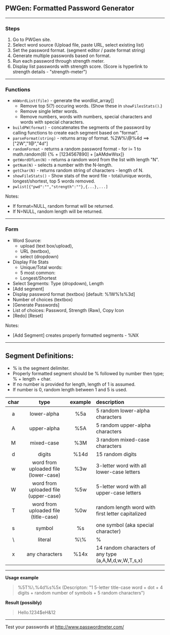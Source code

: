 ## PWGen: Formatted Password Generator ##
---
### Steps ###
1. Go to PWGen site.
2. Select word source (Upload file, paste URL, select existing list)
2. Set the password format. (segment editor / paste format string)
5. Generate multiple passwords based on format.
6. Run each password through strength meter.
7. Display list passwords with strength score. (Score is hyperlink to strength details - "strength-meter")
---
### Functions ###
  * `mkWordList(file)` - generate the wordlist_array[]
    * Remove top 5(?) occuring words. (Show these in `showFilesStats()`.)
    * Remove single letter words.
    * Remove numbers, words with numbers, special characters and words with special characters.
  * `buildPW(format)` - concatenates the segments of the password by calling functions to create each segment based on "format".
  * `parseFormat(string)` - returns array of format. %2W%\\\@%4d ==> ["2W","1@","4d"]
  * `randomFormat` - returns a random password format - for i= 1 to math.random(8) {% + [1234567890] + [aAMdwWsx]}
  * `getWordOfLen(N)` - returns a random word from the list with length "N".
  * `getNum(N)` - selects a number with the N-length.
  * `getChar(N)` - returns random string of characters - length of N.
  * `showFileStats()` - Show stats of the word file - total/unique words, longest/shortest, top 5 words removed.
  * `pwlist[{"pwd":"","strength":""},{...},...]`

Notes:
  * If format=NULL, random format will be returned.
  * If N=NULL, random length will be returned.

---
### Form ###
* Word Source: 
  *  upload (text box/upload), 
  *  URL (textbox), 
  *  select (dropdown)
* Display File Stats
  * Unique/Total words: 
  * 5 most common:
  * Longest/Shortest
* Select Segments: Type (dropdown), Length
* [Add segment]
* Display password format (textbox) [default: %1W%1s%3d]
* Number of choices (textbox)
* [Generate Passwords]
* List of choices: Password, Strength (Raw), Copy Icon
* [Redo] [Reset]

Notes:
  * [Add Segment] creates properly formatted segments - %NX
---
## Segment Definitions: ##
* % is the segment delimiter.
* Properly formatted segment should be % followed by number then type; % + length + char.<br>
* If no number is provided for length, length of 1 is assumed.<br>
* If number is 0, random length between 1 and 5 is used.<br>

|char|type|example|description|
|:---:|:------------:|:-----:|:---------------------------|
|a|lower-alpha|%5a|5 random lower-alpha characters|
|A|upper-alpha|%5A|5 random upper-alpha characters|
|M|mixed-case|%3M|3 random mixed-case characters|
|d|digits|%14d|15 random digits|
|w|word from uploaded file (lower-case)|%3w|3-letter word with all lower-case letters|
|W|word from uploaded file (upper-case)|%5w|5-letter word with all upper-case letters|
|T|word from uploaded file (title-case)|%0w|random length word with first letter capitalized|
|s|symbol|%s|one symbol (aka special character)|
| \\ |literal|%\\\%|%|
|x|any characters|%14x|14 random characters of any type (a,A,M,d,w,W,T,s,x)|

---
__Usage example__
> %5T%\\\.%4d%s%5x (Descripton: "1 5-letter title-case word + dot + 4 digits + random number of symbols + 5 random characters")

__Result (possibly)__
> Hello.1234$eH&12
---
Test your passwords at http://www.passwordmeter.com/
